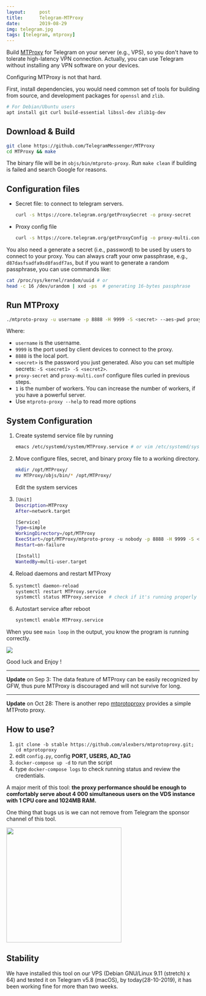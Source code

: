 ```yaml
---
layout:     post
title:      Telegram-MTProxy
date:       2019-08-29
img: telegram.jpg
tags: [telegram, mtproxy]
---
```


Build [MTProxy](https://github.com/TelegramMessenger/MTProxy) for Telegram on your server (e.g., VPS), so you don't have to tolerate high-latency VPN connection. Actually, you can use Telegram without installing any VPN software on your devices. 

Configuring MTProxy is not that hard.

First, install dependencies, you would need common set of tools for building from source, and development packages for `openssl` and `zlib`.

```bash
# For Debian/Ubuntu users
apt install git curl build-essential libssl-dev zlib1g-dev 
```

## Download & Build

```bash
git clone https://github.com/TelegramMessenger/MTProxy
cd MTProxy && make 
```

The binary file will be in `objs/bin/mtproto-proxy`. Run  `make clean` if building is failed and search Google for reasons. 

## Configuration files

* Secret file: to connect to telegram servers.

  ```bash
  curl -s https://core.telegram.org/getProxySecret -o proxy-secret
  ```

* Proxy config file

  ```bash
  curl -s https://core.telegram.org/getProxyConfig -o proxy-multi.conf
  ```

You also need a generate a secret (i.e., password) to be used by users to connect to your proxy. You can always craft your onw passphrase, e.g., `d87dasfsadfa9sd8fasdf7as`, but if you want to generate a random passphrase, you can use commands like:

```bash
cat /proc/sys/kernel/random/uuid # or 
head -c 16 /dev/urandom | xxd -ps  # generating 16-bytes passphrase	
```

## Run MTProxy

```bash
./mtproto-proxy -u username -p 8888 -H 9999 -S <secret> --aes-pwd proxy-secret proxy-multi.conf -M 1
```

Where: 

* `username` is the username.
* `9999` is the port used by client devices to connect to the proxy.
* `8888` is the local port.
* `<secret>` is the password you just generated. Also you can set multiple secrets: `-S <secret1> -S <secret2>`.
* `proxy-secret` and `proxy-multi.conf` configure files curled in previous steps.
* `1` is the number of workers. You can increase the number of workers, if you have a powerful server.
* Use `mtproto-proxy --help` to read more options



## System Configuration 

1. Create systemd service file by running 

   ```bash
   emacs /etc/systemd/system/MTProxy.service # or vim /etc/systemd/system/MTProxy.service
   ```

2. Move configure files, secret, and binary proxy file to a working directory. 

   ```bash
   mkdir /opt/MTProxy/
   mv MTProxy/objs/bin/* /opt/MTProxy/
   ```

   Edit the system services

3. ```bash
   [Unit]
   Description=MTProxy
   After=network.target
   
   [Service]
   Type=simple
   WorkingDirectory=/opt/MTProxy
   ExecStart=/opt/MTProxy/mtproto-proxy -u nobody -p 8888 -H 9999 -S <passphrase> --aes-pwd proxy-secret proxy-multi.conf -M 0
   Restart=on-failure
   
   [Install]
   WantedBy=multi-user.target
   ```

3. Reload daemons and restart MTProxy

4. ```bash
   systemctl daemon-reload
   systemctl restart MTProxy.service
   systemctl status MTProxy.service  # check if it's running properly
   ```

4. Autostart service after reboot

   ```bash
   systemctl enable MTProxy.service
   ```


When you see `main loop` in the output, you know the program is running correctly. 

<img src="{{site.baseurl}}/images/2019/mtproxy.png" >

Good luck and Enjoy !


----- 
**Update** on Sep 3: The data feature of MTProxy can be easily recognized by GFW, thus pure MTProxy is discouraged and will not survive for long.

---- 
**Update** on Oct 28: There is another repo [mtprotoproxy](https://github.com/alexbers/mtprotoproxy/tree/stable) provides a simple MTProto proxy. 

## How to use?
1. `git clone -b stable https://github.com/alexbers/mtprotoproxy.git; cd mtprotoproxy`
2. edit `config.py`, config **PORT, USERS, AD_TAG**
3. `docker-compose up -d` to run the script
4. type `docker-compose logs` to check running status and review the credentials. 

A major merit of this tool: **the proxy performance should be enough to comfortably serve about 4 000 simultaneous users on the VDS instance with 1 CPU core and 1024MB RAM.**

One thing that bugs us is we can not remove from Telegram the sponsor channel of this tool.

<img src="{{site.baseurl}}/images/2019/mtproxy-sponsor.png" width="300px" class="center">

## Stability 
We have installed this tool on our VPS (Debian GNU/Linux 9.11 (stretch) x 64) and tested it on Telegram v5.8 (macOS), by today(28-10-2019), it has been working fine for more than two weeks.



